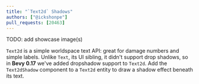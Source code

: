 ```yaml
---
title: "`Text2d` Shadows"
authors: ["@ickshonpe"]
pull_requests: [20463]
---
```


TODO: add showcase image(s)

`Text2d` is a simple worldspace text API: great for damage numbers and simple labels. Unlike `Text`, its UI sibling, it didn't support drop shadows, so in **Bevy 0.17** we've added dropshadow support to `Text2d`. Add the `Text2dShadow` component to a `Text2d` entity to draw a shadow effect beneath its text.
